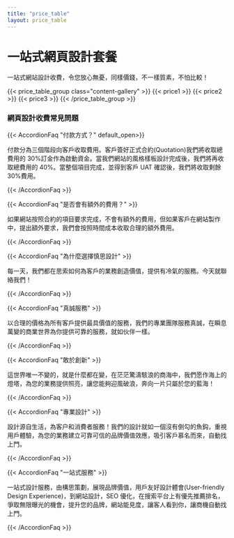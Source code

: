 ```yaml
---
title: "price_table"
layout: price_table
---
```


# 一站式網頁設計套餐

一站式網站設計收費，令您放心無憂，同樣價錢，不一樣質素，不怕比較！

{{< price_table_group class="content-gallery" >}}
{{< price1 >}}
{{< price2 >}}
{{< price3 >}}
{{< /price_table_group >}}

### 網頁設計收費常見問題

{{< AccordionFaq "付款方式？" default_open>}}

付款分為三個階段向客戶收取費用。客戶簽好正式合約(Quotation)我們將收取總費用的 30%訂金作為啟動資金。當我們網站的風格樣板設計完成後，我們將再收取總費用的 40%。當整個項目完成，並得到客戶 UAT 確認後，我們將收取剩餘 30%費用。

{{< /AccordionFaq >}}

{{< AccordionFaq "是否會有額外的費用？" >}}

如果網站按照合約的項目要求完成，不會有額外的費用，但如果客戶在網站製作中，提出額外要求，我們會按照時間成本收取合理的額外費用。

{{< /AccordionFaq >}}

{{< AccordionFaq "為什麼選擇慎思設計" >}}

每一天，我們都在思索如何為客戶的業務創造價值，提供有冷氣的服務。今天就聯絡我們！

{{< /AccordionFaq >}}

{{< AccordionFaq "真誠服務" >}}

以合理的價格為所有客戶提供最具價值的服務，我們的專業團隊服務真誠，在瞬息萬變的商業世界為你提供可靠的服務，就如伙伴一樣。

{{< /AccordionFaq >}}

{{< AccordionFaq "敢於創新" >}}

這世界唯一不變的，就是什麼都在變，在茫茫驚濤駭浪的商海中，我們愿作海上的燈塔，為您的業務提供照亮，讓您能夠迎風破浪，奔向一片只屬於您的藍海！

{{< /AccordionFaq >}}

{{< AccordionFaq "專業設計" >}}

設計源自生活，為客户和消費者服務！我們的設計就如一個沒有倒勾的魚鈎，重視用戶體驗，為您的業務建立可靠可信的品牌價值效應，吸引客戶慕名而來，自動找上門。

{{< /AccordionFaq >}}

{{< AccordionFaq "一站式服務" >}}

一站式設計服務，由構思策劃，展現品牌價值，用戶友好設計體會(User-friendly Design Experience)，到網站設計，SEO 優化，在搜索平台上有優先推薦排名，爭取無限曝光的機會，提升您的品牌，網站能見度，讓客人看到你，讓商機自動找上門。

{{< /AccordionFaq >}}
